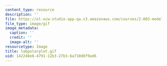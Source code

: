 ```yaml
---
content_type: resource
description: ''
file: https://ol-ocw-studio-app-qa.s3.amazonaws.com/courses/2-003-modeling-dynamics-and-control-i-spring-2005/142248e6479112b327b36a710d8f9ad6_labpolarplot.gif
file_type: image/gif
image_metadata:
  caption: ''
  credit: ''
  image-alt: ''
resourcetype: Image
title: labpolarplot.gif
uid: 142248e6-4791-12b3-27b3-6a710d8f9ad6
---
```

